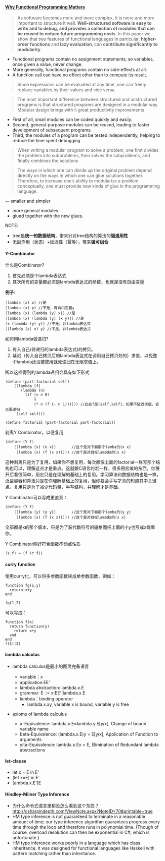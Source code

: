 #### [Why Functional Programming Matters](https://www.cs.kent.ac.uk/people/staff/dat/miranda/whyfp90.pdf)

>As software becomes more and more complex, it is more and more
important to structure it well. **Well-structured software is easy to write
and to debug, and provides a collection of modules that can be reused
to reduce future programming costs**. In this paper we show that two features
of functional languages in particular, **higher-order functions** and **lazy
evaluation**, can **contribute significantly to modularity**. 

- Functional programs contain no assignment statements, so variables, once given a value, never change. 
- More generally, functional programs contain no side-effects at all. 
- A function call can have no effect other than to compute its result.

>Since expressions can be evaluated at any time, one can freely replace variables by
their values and vice versa.

>The most important difference between structured and unstructured programs is that structured
programs are designed in a modular way. Modular design brings with
it great productivity improvements

- First of all, small modules can be coded quickly and easily. 
- Second, general-purpose modules can be reused, leading to faster development of subsequent programs. 
- Third, the modules of a program can be tested independently, helping to reduce the time spent debugging

>When writing a modular program to
solve a problem, one first divides the problem into subproblems, then solves the
subproblems, and finally combines the solutions

>The ways in which one can
divide up the original problem depend directly on the ways in which one can glue
solutions together. Therefore, to increase one’s ability to modularize a problem
conceptually, one must provide new kinds of glue in the programming language.

— smaller and simpler 
- more general modules
- glued together with the new glues.

NOTE:
- tree是**统一的数据结构**，带来针对tree结构的算法的**强通用性**
- 无副作用（状态）+延迟性（幂等），带来**强可组合**

#### Y-Combinator

什么是Combinator?

1. 首先必须是个lambda表达式
2. 其次所有的变量都必须是lambda表达式的参数，也就是没有自由变量

**例子**:
```
(lambda (x) x) //是
(lambda (x) y) //不是，有自由变量y
(lambda (x) (lambda (y) x)) //是
(lambda (x) (lambda (y) (x y))) //是
(x (lambda (y) y)) //不是，非lambda表达式
((lambda (x) x) y) //不是，非lambda表达式
```

如何用lambda做递归?

1. 传入自己(待递归的lambda表达式)的拷贝。
2. 延迟（传入自己拷贝后的lambda表达式在调用自己拷贝处的）求值，以免整个lambda还没被使用就死递归在无限求值上。
  
所以这样得到的lambda递归会具有如下形式  
```
(define (part-factorial self)
    ((lambda (f)
       (lambda (n)
         (if (= n 0)
             1
             (* n (f (- n 1)))))) //此处f是(self,self)，如果不延迟求值，会无限递归
     (self self)))

(define factorial (part-factorial part-factorial))
```

剥离Y Combinator，以便复用
```
(define (Y f)
    ((lambda (x) (x x))       //这个是对下面那个lamba的(x x)
     (lambda (x) (f (x x))))) //这个是对目标lambda的(x x)
```

这种剥离只是为了复用，如果你不想复用，每次都像上面的factorial一样写那个结构也可以，理解这点才是重点。这就跟C语言的宏一样，很多用宏做的东西，你展开后看很简单，用宏只是在理解的基础上的复用。学习算法和数据结构也是一样，泛型容器和算法只是在你理解基础上的复用，但你要会手写才真的知道其中关键点。复用只是为了减少代码量，手写结构，并理解才是基础。

Y Combinator可以写成更直观：
```
(define (Y f)
    ((lambda (y) (y y))       //这个是对下面那个lamba的(y y)
     (lambda (x) (f (x x))))) //这个是对目标lambda的(x x)
```

全部都是x的那个版本，只是为了装代数符号的逼格而把上面的小y也写成x绕晕你。

Y Combinator刚好符合函数不动点性质
```
(Y f) = (f (Y f))
```

#### curry function
使用curry化，可以将多参数函数转成单参数函数，例如：
```
function fg(x,y)
  return x+y
end

fg(1,2)
```
可以写成：
```
function f(x)
  return function(y)
    return x+y
  end
end
f(1)(2)
```

#### lambda calculus
- lambda calculus是最小的图灵完备语言
  - variable：x
  - application:EE'
  - lambda abstraction: lambda.x.E
  - grammar: E ::= x|EE'|lambda.x.E
  - lambda：binding operator
    - lambda.x.xy, variable x is bound, variable y is free

- axioms of lambda calculus
  - a-Equivalence: lambda.x.E=lambda.y.E[y/x], Change of bound variable name
  - beta-Equivalence: (lambda.x.E)y = E[y/x], Application of Function to arguments
  - yita-Equivalence: lambda.x.Ex = E, Elimination of Redundant lambda abstractions

#### let-clause
- let x = E in E'
- (let x=E) in E'
- (ambda.x.E')E

#### Hindley-Milner Type Inference
- 为什么命令式语言里都没怎么看到这个东西？
http://csharpindepth.com/ViewNote.aspx?NoteID=70&printable=true
- HM type inference is not guaranteed to terminate in a reasonable amount of time; our type inference algorithm guarantees progress every time through the loop and therefore runs in polynomial time. (Though of course, overload resolution can then be exponential in C#, which is unfortunate.)
- HM type inference works poorly in a language which has class inheritance; it was designed for functional languages like Haskell with pattern matching rather than inheritance.



